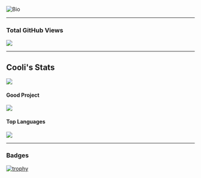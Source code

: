 ![Bio](https://github.com/Spacesters/Spacesters/blob/main/Card.png)

---

### Total GitHub Views

<img src='https://myviewcounts.rayhanadev.repl.co/viewcount/Cooli.png'>

---

## Cooli's Stats

![](https://github-readme-stats.vercel.app/api?username=Spacesters&bg_color=30,ED7B84,9055FF&title_color=283149&text_color=f1f3f8&show_icons=true&border_color=none)

#### Good Project
![](https://github-readme-stats.vercel.app/api/pin?username=Spacesters&repo=Portfolio&title_color=fff&icon_color=f9f9f9&text_color=9f9f9f&bg_color=151515&border_color=none)

#### Top Languages
![](https://github-readme-stats.vercel.app/api/top-langs/?username=Spacesters&border_color=none)

---

### Badges

[![trophy](https://github-profile-trophy.vercel.app/?username=Spacesters&theme=dracula&margin-w=10&margin-h=10?column=7)](https://github.com/Spacesters/github-profile-trophy)
